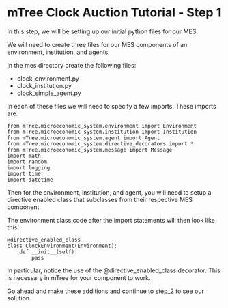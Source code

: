 # mTree Clock Auction Tutorial - Step 1

In this step, we will be setting up our initial python files for our MES. 

We will need to create three files for our MES components of an environment, institution, and agents.

In the mes directory create the following files:

- clock_environment.py
- clock_institution.py
- clock_simple_agent.py

In each of these files we will need to specify a few imports. These imports are:
```
from mTree.microeconomic_system.environment import Environment
from mTree.microeconomic_system.institution import Institution
from mTree.microeconomic_system.agent import Agent
from mTree.microeconomic_system.directive_decorators import *
from mTree.microeconomic_system.message import Message
import math
import random
import logging
import time
import datetime
```

Then for the environment, institution, and agent, you will need to setup a directive enabled class that subclasses from their respective MES component.

The environment class code after the import statements will then look like this:
```
@directive_enabled_class
class ClockEnvironment(Environment):
    def __init__(self):
        pass
```

In particular, notice the use of the @directive_enabled_class decorator. This is necessary in mTree for your component to work.

Go ahead and make these additions and continue to [step_2](../step_2) to see our solution.
